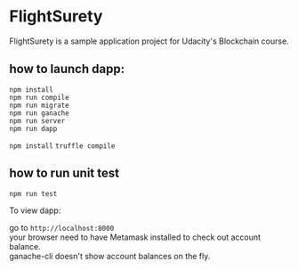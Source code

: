 # FlightSurety

FlightSurety is a sample application project for Udacity's Blockchain course.

## how to launch dapp:
```
npm install
npm run compile
npm run migrate
npm run ganache
npm run server
npm run dapp
```


`npm install`
`truffle compile`

## how to run unit test

`npm run test`

To view dapp:

go to `http://localhost:8000`  
your browser need to have Metamask installed to check out account balance.  
ganache-cli doesn't show account balances on the fly.
